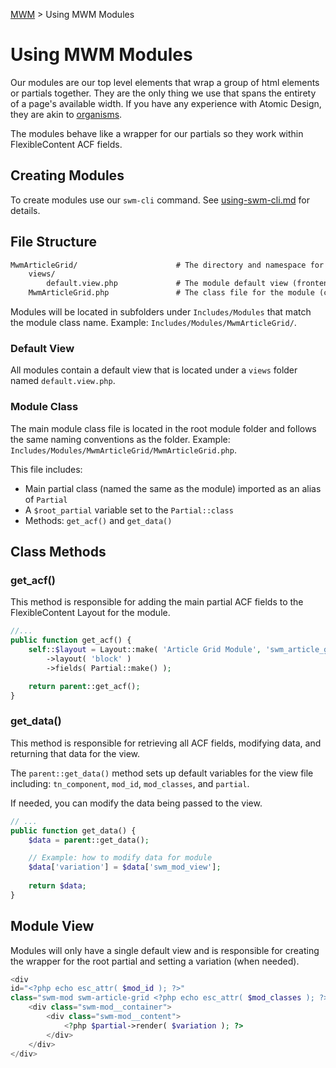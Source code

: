 [MWM](README.md) > Using MWM Modules

# Using MWM Modules

Our modules are our top level elements that wrap a group of html elements or partials together. They are the only thing we use that spans the entirety of a page's available width. If you have any experience with Atomic Design, they are akin to [organisms](https://bradfrost.com/blog/post/atomic-web-design/#organisms).

The modules behave like a wrapper for our partials so they work within FlexibleContent ACF fields.

## Creating Modules

To create modules use our `swm-cli` command. See [using-swm-cli.md](/docs/using-swm-cli.md) for details.

## File Structure

```markdown
MwmArticleGrid/                      # The directory and namespace for module
    views/
        default.view.php             # The module default view (frontend)
    MwmArticleGrid.php               # The class file for the module (controller)
```

Modules will be located in subfolders under `Includes/Modules` that match the module class name. Example: `Includes/Modules/MwmArticleGrid/`.

### Default View

All modules contain a default view that is located under a `views` folder named `default.view.php`.

### Module Class

The main module class file is located in the root module folder and follows the same naming conventions as the folder. Example: `Includes/Modules/MwmArticleGrid/MwmArticleGrid.php`.

This file includes:
- Main partial class (named the same as the module) imported as an alias of `Partial`
- A `$root_partial` variable set to the `Partial::class`
- Methods: `get_acf()` and `get_data()`

## Class Methods

### get_acf()

This method is responsible for adding the main partial ACF fields to the FlexibleContent Layout for the module.

```php
//...
public function get_acf() {
    self::$layout = Layout::make( 'Article Grid Module', 'swm_article_grid' )
        ->layout( 'block' )
        ->fields( Partial::make() );

    return parent::get_acf();
}
```

### get_data()

This method is responsible for retrieving all ACF fields, modifying data, and returning that data for the view.

The `parent::get_data()` method sets up default variables for the view file including: `tn_component`, `mod_id`, `mod_classes`, and `partial`.

If needed, you can modify the data being passed to the view.

```php
// ...
public function get_data() {
    $data = parent::get_data();

    // Example: how to modify data for module
    $data['variation'] = $data['swm_mod_view'];
    
    return $data;
}
```

## Module View

Modules will only have a single default view and is responsible for creating the wrapper for the root partial and setting a variation (when needed).

```php
<div
id="<?php echo esc_attr( $mod_id ); ?>"
class="swm-mod swm-article-grid <?php echo esc_attr( $mod_classes ); ?>" data-tn-component="<?php echo esc_attr( $tn_component ); ?>">
    <div class="swm-mod__container">
        <div class="swm-mod__content">
            <?php $partial->render( $variation ); ?>
        </div>
    </div>
</div>
```
